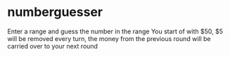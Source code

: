 # numberguesser
Enter a range and guess the number in the range
You start of with $50, $5 will be removed every turn, the money from the previous round will be carried over to your next round

